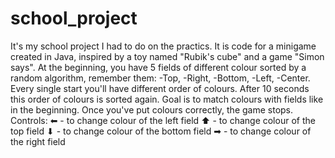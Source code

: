 # school_project
It's my school project I had to do on the practics. It is code for a minigame created in Java, inspired by a toy named "Rubik's cube" and a game "Simon says".
At the beginning, you have 5 fields of different colour sorted by a random algorithm, remember them:
-Top,
-Right,
-Bottom,
-Left,
-Center.
Every single start you'll have different order of colours.
After 10 seconds this order of colours is sorted again.
Goal is to match colours with fields like in the beginning.
Once you've put colours correctly, the game stops.
Controls:
⬅ - to change colour of the left field
⬆ - to change colour of the top field
⬇ - to change colour of the bottom field
➡ - to change colour of the right field
